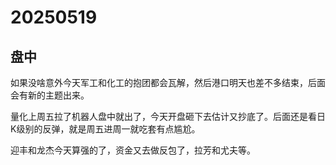 # 20250519

## 盘中

如果没啥意外今天军工和化工的抱团都会瓦解，然后港口明天也差不多结束，后面会有新的主题出来。

量化上周五拉了机器人盘中就出了，今天开盘砸下去估计又抄底了。后面还是看日K级别的反弹，就是周五进周一就吃套有点尴尬。

迎丰和龙杰今天算强的了，资金又去做反包了，拉芳和尤夫等。
